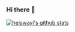 ### Hi there 👋

<!--
**heiswayi/heiswayi** is a ✨ _special_ ✨ repository because its `README.md` (this file) appears on your GitHub profile.

Here are some ideas to get you started:

- 🔭 I’m currently working on ...
- 🌱 I’m currently learning ...
- 👯 I’m looking to collaborate on ...
- 🤔 I’m looking for help with ...
- 💬 Ask me about ...
- 📫 How to reach me: ...
- 😄 Pronouns: ...
- ⚡ Fun fact: ...
-->

[![heiswayi's github stats](https://github-readme-stats.vercel.app/api?username=heiswayi&show_icons=true)](https://github.com/heiswayi)
